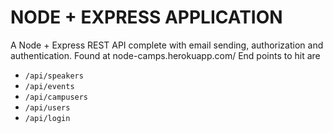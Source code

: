 <h1>NODE + EXPRESS APPLICATION</h1>

A Node + Express REST API complete with email sending, authorization and authentication. Found at node-camps.herokuapp.com/
End points to hit are

<ul>
<li><code>/api/speakers</code></li>
<li><code>/api/events</code></li>
<li><code>/api/campusers</code></li>
<li><code>/api/users</code></li>
<li><code>/api/login</code></li>
</ul>
